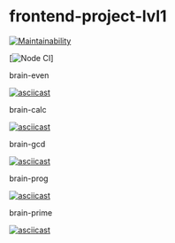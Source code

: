 # frontend-project-lvl1
[![Maintainability](https://api.codeclimate.com/v1/badges/a99a88d28ad37a79dbf6/maintainability)](https://codeclimate.com/github/codeclimate/codeclimate/maintainability)

[![Node CI](https://github.com/rinamint/frontend-project-lvl1/workflows/Node.js%20CI/badge.svg)]

brain-even

[![asciicast](https://asciinema.org/a/c8h9SUhng1g1aow03L3iXf2iy.svg)](https://asciinema.org/a/c8h9SUhng1g1aow03L3iXf2iy)


brain-calc

[![asciicast](https://asciinema.org/a/WT65A8CRE3XbAIx9yPc12oukR.svg)](https://asciinema.org/a/WT65A8CRE3XbAIx9yPc12oukR)


brain-gcd

[![asciicast](https://asciinema.org/a/UPdde2iXyOGqby2uv0BBi7nC1.svg)](https://asciinema.org/a/UPdde2iXyOGqby2uv0BBi7nC1)


brain-prog

[![asciicast](https://asciinema.org/a/128oVd9JrBK9zz3WJPSPdRnbm.svg)](https://asciinema.org/a/128oVd9JrBK9zz3WJPSPdRnbm)


brain-prime

[![asciicast](https://asciinema.org/a/LpO3HuCBhkrigU8TGasfvkNIa.svg)](https://asciinema.org/a/LpO3HuCBhkrigU8TGasfvkNIa)
